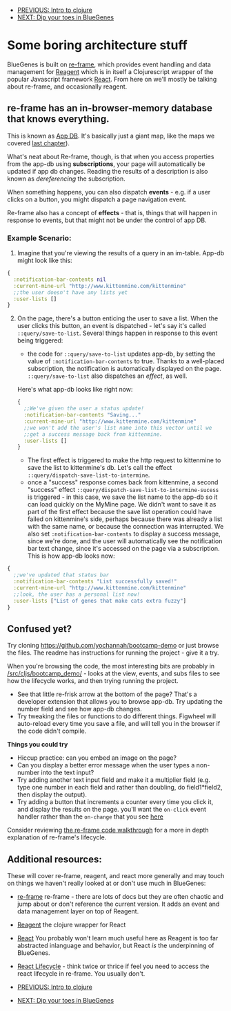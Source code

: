 - [PREVIOUS: Intro to clojure](intro-to-clojure.md)
- [NEXT: Dip your toes in BlueGenes](bluegenes-time.md)

# Some boring architecture stuff

BlueGenes is built on [re-frame](https://github.com/Day8/re-frame), which provides event handling and data management for [Reagent](http://reagent-project.github.io/) which is in itself a Clojurescript wrapper of the popular Javascript framework [React](https://reactjs.org/). From here on we'll mostly be talking about re-frame, and occasionally reagent.

## re-frame has an in-browser-memory database that knows everything.

This is known as [App DB](https://github.com/Day8/re-frame/blob/master/docs/ApplicationState.md). It's basically just a giant map, like the maps we covered [last chapter](intro-to-clojure.md#map)).

What's neat about Re-frame, though, is that when you access properties from the app-db using **subscriptions**, your page will automatically be updated if app db changes. Reading the results of a description is also known as _dereferencing_ the subscription.

When something happens, you can also dispatch **events** - e.g. if a user clicks on a button, you might dispatch a page navigation event.  

Re-frame also has a concept of **effects** - that is, things that will happen in response to events, but that might not be under the control of app DB.

### Example Scenario:

1. Imagine that you're viewing the results of a query in an im-table. App-db might look like this:
```clojure
{
  :notification-bar-contents nil
  :current-mine-url "http://www.kittenmine.com/kittenmine"
  ;;the user doesn't have any lists yet
  :user-lists []
}
```
2. On the page, there's a button enticing the user to save a list. When the user clicks this button, an event is dispatched - let's say it's called `::query/save-to-list`. Several things happen in response to this event being triggered:
    - the code for `::query/save-to-list` updates app-db, by setting the value of `:notification-bar-contents` to true. Thanks to a well-placed subscription, the notification is automatically displayed on the page. `::query/save-to-list` also dispatches an _effect_, as well.

    Here's what app-db looks like right now:

    ```clojure
    {
      ;;We've given the user a status update!
      :notification-bar-contents "Saving..."
      :current-mine-url "http://www.kittenmine.com/kittenmine"
      ;;we won't add the user's list name into this vector until we
      ;;get a success message back from kittenmine.
      :user-lists []
    }
    ```

    - The first effect is triggered to make the http request to kittenmine to save the list to kittenmine's db. Let's call the effect `::query/dispatch-save-list-to-intermine`.
    - once a "success" response comes back from kittenmine, a second "success" effect `::query/dispatch-save-list-to-intermine-sucess` is triggered - in this case, we save the list name to the app-db so it can load quickly on the MyMine page. We didn't want to save it as part of the first effect because the save list operation could have failed on kittenmine's side, perhaps because there was already a list with the same name, or because the connection was interrupted. We also set `:notification-bar-contents` to display a success message, since we're done, and the user will automatically see the notification bar text change, since it's accessed on the page via a subscription. This is how app-db looks now:
```clojure
{
  ;;we've updated that status bar
  :notification-bar-contents "List successfully saved!"
  :current-mine-url "http://www.kittenmine.com/kittenmine"
  ;;look, the user has a personal list now!
  :user-lists ["List of genes that make cats extra fuzzy"]
}
```

## Confused yet?

Try cloning https://github.com/yochannah/bootcamp-demo or just browse the files. The readme has instructions for running the project - give it a try.

When you're browsing the code, the most interesting bits are probably in [/src/cljs/bootcamp_demo/](https://github.com/yochannah/bootcamp-demo/tree/master/src/cljs/bootcamp_demo) - looks at the view, events, and subs files to see how the lifecycle works, and then trying running the project.

- See that little re-frisk arrow at the bottom of the page? That's a developer extension that allows you to browse app-db. Try updating the number field and see how app-db changes.
- Try tweaking the files or functions to do different things. Figwheel will auto-reload every time you save a file, and will tell you in the browser if the code didn't compile.

**Things you could try**

- Hiccup practice: can you embed an image on the page?
- Can you display a better error message when the user types a non-number into the text input?
- Try adding another text input field and make it a multiplier field (e.g. type one number in each field and rather than doubling, do field1*field2, then display the output).
- Try adding a button that increments a counter every time you click it, and display the results on the page. you'll want the `on-click` event handler rather than the `on-change` that you see [here](https://github.com/yochannah/bootcamp-demo/blob/master/src/cljs/bootcamp_demo/views.cljs#L39)

Consider reviewing [the re-frame code walkthrough](https://github.com/Day8/re-frame/blob/master/docs/CodeWalkthrough.md) for a more in depth explanation of re-frame's lifecycle.



## Additional resources:

These will cover re-frame, reagent, and react more generally and may touch on things we haven't really looked at or don't use much in BlueGenes:

- [re-frame](https://github.com/Day8/re-frame) re-frame - there are lots of docs but they are often chaotic and jump about or don't reference the current version. It adds an event and data management layer on top of Reagent.  
- [Reagent](http://reagent-project.github.io/) the clojure wrapper for React
- [React](https://reactjs.org/) You probably won't learn much useful here as Reagent is too far abstracted inlanguage and behavior, but React *is* the underpinning of BlueGenes.  
- [React Lifecycle](http://busypeoples.github.io/post/react-component-lifecycle/) - think twice or thrice if feel you need to access the react lifecycle in re-frame. You usually don't.

- [PREVIOUS: Intro to clojure](intro-to-clojure.md)
- [NEXT: Dip your toes in BlueGenes](bluegenes-time.md)
